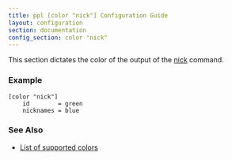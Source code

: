 ```yaml
---
title: ppl [color "nick"] Configuration Guide
layout: configuration
section: documentation
config_section: color "nick"
---
```


This section dictates the color of the output of the
[nick](/documentation/commands/nick) command.

### Example

    [color "nick"]
        id        = green
        nicknames = blue

### See Also

* [List of supported colors](/documentation/configuration/color#list_of_supported_colors)

